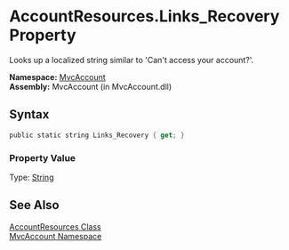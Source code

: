 AccountResources.Links_Recovery Property
========================================
Looks up a localized string similar to 'Can't access your account?'.

**Namespace:** [MvcAccount][1]  
**Assembly:** MvcAccount (in MvcAccount.dll)

Syntax
------

```csharp
public static string Links_Recovery { get; }
```

### Property Value
Type: [String][2]

See Also
--------
[AccountResources Class][3]  
[MvcAccount Namespace][1]  

[1]: ../README.md
[2]: http://msdn.microsoft.com/en-us/library/s1wwdcbf
[3]: README.md